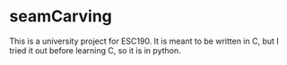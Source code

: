 # seamCarving
This is a university project for ESC190. It is meant to be written in C, but I tried it out before learning C, so it is in python.
